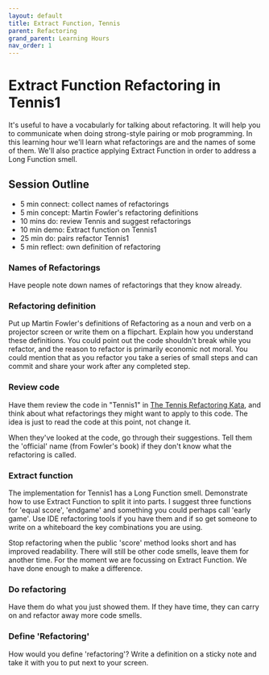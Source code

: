 ```yaml
---
layout: default
title: Extract Function, Tennis
parent: Refactoring
grand_parent: Learning Hours
nav_order: 1
---
```


# Extract Function Refactoring in Tennis1

It's useful to have a vocabularly for talking about refactoring. It will help you to communicate when doing strong-style pairing or mob programming. In this learning hour we'll learn what refactorings are and the names of some of them. We'll also practice applying Extract Function in order to address a Long Function smell.

## Session Outline
 
* 5 min connect: collect names of refactorings   
* 5 min concept: Martin Fowler's refactoring definitions
* 10 mins do: review Tennis and suggest refactorings   
* 10 min demo: Extract function on Tennis1 
* 25 min do: pairs refactor Tennis1 
* 5 min reflect: own definition of refactoring

### Names of Refactorings
Have people note down names of refactorings that they know already.

### Refactoring definition
Put up Martin Fowler's definitions of Refactoring as a noun and verb on a projector screen or write them on a flipchart. Explain how you understand these definitions. You could point out the code shouldn't break while you refactor, and the reason to refactor is primarily economic not moral. You could mention that as you refactor you take a series of small steps and can commit and share your work after any completed step.

### Review code
Have them review the code in "Tennis1" in [The Tennis Refactoring Kata](https://github.com/emilybache/Tennis-Refactoring-Kata), and think about what refactorings they might want to apply to this code. The idea is just to read the code at this point, not change it.

When they've looked at the code, go through their suggestions. Tell them the 'official' name (from Fowler's book) if they don't know what the refactoring is called.

### Extract function
The implementation for Tennis1 has a Long Function smell. Demonstrate how to use Extract Function to split it into parts. I suggest three functions for 'equal score', 'endgame' and something you could perhaps call 'early game'. Use IDE refactoring tools if you have them and if so get someone to write on a whiteboard the key combinations you are using. 

Stop refactoring when the public 'score' method looks short and has improved readability. There will still be other code smells, leave them for another time. For the moment we are focussing on Extract Function. We have done enough to make a difference.

### Do refactoring
Have them do what you just showed them. If they have time, they can carry on and refactor away more code smells.

### Define 'Refactoring'
How would you define 'refactoring'? Write a definition on a sticky note and take it with you to put next to your screen.
